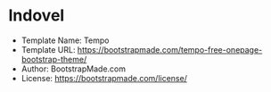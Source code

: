 # Indovel

- Template Name: Tempo
- Template URL: https://bootstrapmade.com/tempo-free-onepage-bootstrap-theme/
- Author: BootstrapMade.com
- License: https://bootstrapmade.com/license/